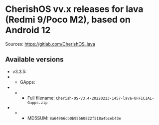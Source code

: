# CherishOS vv.x releases for lava (Redmi 9/Poco M2), based on Android 12
Sources: https://gitlab.com/CherishOS_lava

## Available versions
- v3.3.5:
- - GApps:
- - - Full filename: `Cherish-OS-v3.4-20220213-1457-lava-OFFICIAL-Gapps.zip`
- - - MD5SUM: `8a64966cb0b95660822f518a4bceb43e`
